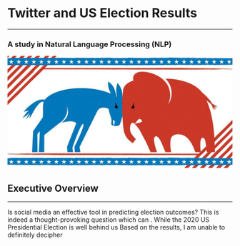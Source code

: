 # Twitter and US Election Results
-------------------------------------------------------------------------------------
### A study in Natural Language Processing (NLP)

![](https://github.com/GR8505/US_Election_NLP/blob/main/Images/fo_us_elex_dashboard_main.jpg)

## Executive Overview
-------------------------------------------------------------------------------------
Is social media an effective tool in predicting election outcomes? This is indeed a thought-provoking
question which can . While
the 2020 US Presidential Election is well behind us Based on the results, I am unable to definitely decipher 
